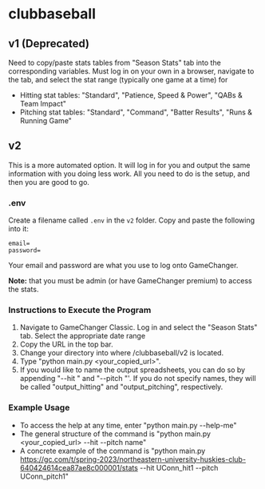 # clubbaseball

## v1 (Deprecated)
Need to copy/paste stats tables from "Season Stats" tab into the corresponding variables. Must log in on your own in a browser, navigate to the tab, and select the stat range (typically one game at a time) for 
- Hitting stat tables: "Standard", "Patience, Speed & Power", "QABs & Team Impact"
- Pitching stat tables: "Standard", "Command", "Batter Results", "Runs & Running Game"

## v2
This is a more automated option. It will log in for you and output the same information with you doing less work. All you need to do is the setup, and then you are good to go.

### .env
Create a filename called `.env` in the `v2` folder. Copy and paste the following into it:

```
email=
password=
```

Your email and password are what you use to log onto GameChanger. 

**Note:** that you must be admin (or have GameChanger premium) to access the stats.

### Instructions to Execute the Program
1. Navigate to GameChanger Classic. Log in and select the "Season Stats" tab. Select the appropriate date range
2. Copy the URL in the top bar.
3. Change your directory into where /clubbaseball/v2 is located.
4. Type "python main.py <your_copied_url>".
5. If you would like to name the output spreadsheets, you can do so by appending "--hit <name>" and "--pitch <name>"'. If you do not specify names, they will be called "output_hitting" and "output_pitching", respectively.

### Example Usage
- To access the help at any time, enter "python main.py --help-me"
- The general structure of the command is "python main.py <your_copied_url> --hit <name> --pitch name"
- A concrete example of the command is "python main.py https://gc.com/t/spring-2023/northeastern-university-huskies-club-640424614cea87ae8c000001/stats --hit UConn_hit1 --pitch UConn_pitch1"